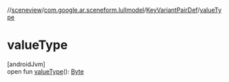 //[sceneview](../../../index.md)/[com.google.ar.sceneform.lullmodel](../index.md)/[KeyVariantPairDef](index.md)/[valueType](value-type.md)

# valueType

[androidJvm]\
open fun [valueType](value-type.md)(): [Byte](https://kotlinlang.org/api/latest/jvm/stdlib/kotlin/-byte/index.html)
